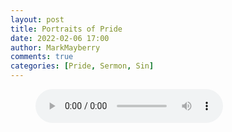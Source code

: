 ```yaml
---
layout: post
title: Portraits of Pride
date: 2022-02-06 17:00
author: MarkMayberry
comments: true
categories: [Pride, Sermon, Sin]
---
```

<figure class="wp-block-audio"><audio src="https://markmayberry.net/wp-content/uploads/bible-study/2022-02-06-pm-MM-Portraits-of-Pride.mp3" controls="controls"></audio></figure>
